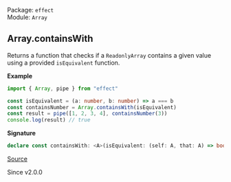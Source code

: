 Package: `effect`<br />
Module: `Array`<br />

## Array.containsWith

Returns a function that checks if a `ReadonlyArray` contains a given value using a provided `isEquivalent` function.

**Example**

```ts
import { Array, pipe } from "effect"

const isEquivalent = (a: number, b: number) => a === b
const containsNumber = Array.containsWith(isEquivalent)
const result = pipe([1, 2, 3, 4], containsNumber(3))
console.log(result) // true
```

**Signature**

```ts
declare const containsWith: <A>(isEquivalent: (self: A, that: A) => boolean) => { (a: A): (self: Iterable<A>) => boolean; (self: Iterable<A>, a: A): boolean; }
```

[Source](https://github.com/Effect-TS/effect/tree/main/packages/effect/src/Array.ts#L1826)

Since v2.0.0